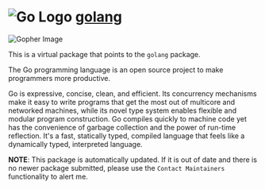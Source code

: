 # ![Go Logo](https://cdn.jsdelivr.net/gh/mikeee/ChocoPackages/icons/golang.png "Go Logo") [golang](https://chocolatey.org/packages/golang)

![Gopher Image](https://cdn.jsdelivr.net/gh/mikeee/ChocoPackages/images/golang/gopher.png)

This is a virtual package that points to the `golang` package.

The Go programming language is an open source project to make programmers more productive.

Go is expressive, concise, clean, and efficient. Its concurrency mechanisms make it easy to write programs that get the most out of multicore and networked machines, while its novel type system enables flexible and modular program construction. Go compiles quickly to machine code yet has the convenience of garbage collection and the power of run-time reflection. It's a fast, statically typed, compiled language that feels like a dynamically typed, interpreted language.

**NOTE**: This package is automatically updated. If it is out of date and there is no newer package submitted, please use the `Contact Maintainers` functionality to alert me.
